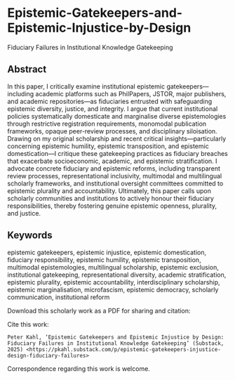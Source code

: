 # Epistemic-Gatekeepers-and-Epistemic-Injustice-by-Design
Fiduciary Failures in Institutional Knowledge Gatekeeping

## Abstract
In this paper, I critically examine institutional epistemic gatekeepers—including academic platforms such as PhilPapers, JSTOR, major publishers, and academic repositories—as fiduciaries entrusted with safeguarding epistemic diversity, justice, and integrity. I argue that current institutional policies systematically domesticate and marginalise diverse epistemologies through restrictive registration requirements, monomodal publication frameworks, opaque peer-review processes, and disciplinary siloisation. Drawing on my original scholarship and recent critical insights—particularly concerning epistemic humility, epistemic transposition, and epistemic domestication—I critique these gatekeeping practices as fiduciary breaches that exacerbate socioeconomic, academic, and epistemic stratification. I advocate concrete fiduciary and epistemic reforms, including transparent review processes, representational inclusivity, multimodal and multilingual scholarly frameworks, and institutional oversight committees committed to epistemic plurality and accountability. Ultimately, this paper calls upon scholarly communities and institutions to actively honour their fiduciary responsibilities, thereby fostering genuine epistemic openness, plurality, and justice.

## Keywords
epistemic gatekeepers, epistemic injustice, epistemic domestication, fiduciary responsibility, epistemic humility, epistemic transposition, multimodal epistemologies, multilingual scholarship, epistemic exclusion, institutional gatekeeping, representational diversity, academic stratification, epistemic plurality, epistemic accountability, interdisciplinary scholarship, epistemic marginalisation, microfascism, epistemic democracy, scholarly communication, institutional reform

Download this scholarly work as a PDF for sharing and citation:

Cite this work:

``
Peter Kahl, ‘Epistemic Gatekeepers and Epistemic Injustice by Design: Fiduciary Failures in Institutional Knowledge Gatekeeping’ (Substack, 2025) <https://pkahl.substack.com/p/epistemic-gatekeepers-injustice-design-fiduciary-failures>
``

Correspondence regarding this work is welcome.
